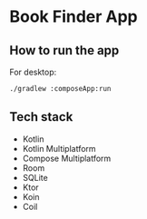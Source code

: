 # Book Finder App

## How to run the app

For desktop:
```bash
./gradlew :composeApp:run
```

## Tech stack
- Kotlin
- Kotlin Multiplatform
- Compose Multiplatform
- Room
- SQLite
- Ktor
- Koin
- Coil
